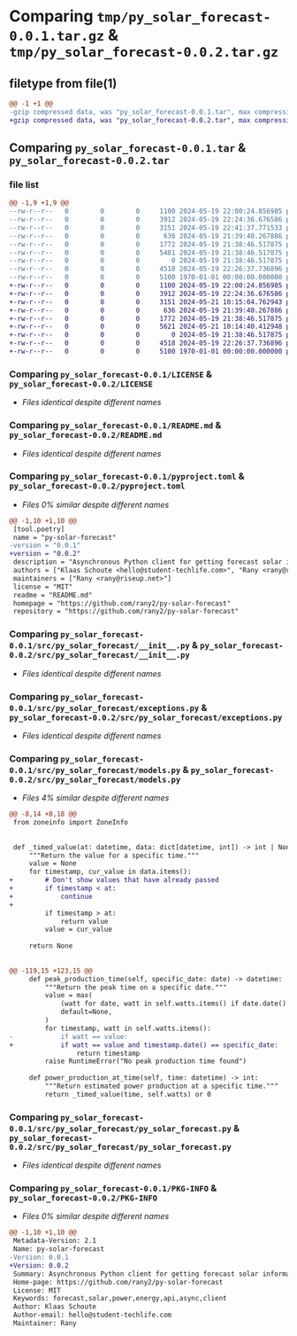 # Comparing `tmp/py_solar_forecast-0.0.1.tar.gz` & `tmp/py_solar_forecast-0.0.2.tar.gz`

## filetype from file(1)

```diff
@@ -1 +1 @@
-gzip compressed data, was "py_solar_forecast-0.0.1.tar", max compression
+gzip compressed data, was "py_solar_forecast-0.0.2.tar", max compression
```

## Comparing `py_solar_forecast-0.0.1.tar` & `py_solar_forecast-0.0.2.tar`

### file list

```diff
@@ -1,9 +1,9 @@
--rw-r--r--   0        0        0     1100 2024-05-19 22:00:24.856985 py_solar_forecast-0.0.1/LICENSE
--rw-r--r--   0        0        0     3912 2024-05-19 22:24:36.676586 py_solar_forecast-0.0.1/README.md
--rw-r--r--   0        0        0     3151 2024-05-19 22:41:37.771533 py_solar_forecast-0.0.1/pyproject.toml
--rw-r--r--   0        0        0      636 2024-05-19 21:39:40.267886 py_solar_forecast-0.0.1/src/py_solar_forecast/__init__.py
--rw-r--r--   0        0        0     1772 2024-05-19 21:38:46.517875 py_solar_forecast-0.0.1/src/py_solar_forecast/exceptions.py
--rw-r--r--   0        0        0     5481 2024-05-19 21:38:46.517875 py_solar_forecast-0.0.1/src/py_solar_forecast/models.py
--rw-r--r--   0        0        0        0 2024-05-19 21:38:46.517875 py_solar_forecast-0.0.1/src/py_solar_forecast/py.typed
--rw-r--r--   0        0        0     4518 2024-05-19 22:26:37.736896 py_solar_forecast-0.0.1/src/py_solar_forecast/py_solar_forecast.py
--rw-r--r--   0        0        0     5100 1970-01-01 00:00:00.000000 py_solar_forecast-0.0.1/PKG-INFO
+-rw-r--r--   0        0        0     1100 2024-05-19 22:00:24.856985 py_solar_forecast-0.0.2/LICENSE
+-rw-r--r--   0        0        0     3912 2024-05-19 22:24:36.676586 py_solar_forecast-0.0.2/README.md
+-rw-r--r--   0        0        0     3151 2024-05-21 10:15:04.762943 py_solar_forecast-0.0.2/pyproject.toml
+-rw-r--r--   0        0        0      636 2024-05-19 21:39:40.267886 py_solar_forecast-0.0.2/src/py_solar_forecast/__init__.py
+-rw-r--r--   0        0        0     1772 2024-05-19 21:38:46.517875 py_solar_forecast-0.0.2/src/py_solar_forecast/exceptions.py
+-rw-r--r--   0        0        0     5621 2024-05-21 10:14:40.412948 py_solar_forecast-0.0.2/src/py_solar_forecast/models.py
+-rw-r--r--   0        0        0        0 2024-05-19 21:38:46.517875 py_solar_forecast-0.0.2/src/py_solar_forecast/py.typed
+-rw-r--r--   0        0        0     4518 2024-05-19 22:26:37.736896 py_solar_forecast-0.0.2/src/py_solar_forecast/py_solar_forecast.py
+-rw-r--r--   0        0        0     5100 1970-01-01 00:00:00.000000 py_solar_forecast-0.0.2/PKG-INFO
```

### Comparing `py_solar_forecast-0.0.1/LICENSE` & `py_solar_forecast-0.0.2/LICENSE`

 * *Files identical despite different names*

### Comparing `py_solar_forecast-0.0.1/README.md` & `py_solar_forecast-0.0.2/README.md`

 * *Files identical despite different names*

### Comparing `py_solar_forecast-0.0.1/pyproject.toml` & `py_solar_forecast-0.0.2/pyproject.toml`

 * *Files 0% similar despite different names*

```diff
@@ -1,10 +1,10 @@
 [tool.poetry]
 name = "py-solar-forecast"
-version = "0.0.1"
+version = "0.0.2"
 description = "Asynchronous Python client for getting forecast solar information"
 authors = ["Klaas Schoute <hello@student-techlife.com>", "Rany <rany@riseup.net>"]
 maintainers = ["Rany <rany@riseup.net>"]
 license = "MIT"
 readme = "README.md"
 homepage = "https://github.com/rany2/py-solar-forecast"
 repository = "https://github.com/rany2/py-solar-forecast"
```

### Comparing `py_solar_forecast-0.0.1/src/py_solar_forecast/__init__.py` & `py_solar_forecast-0.0.2/src/py_solar_forecast/__init__.py`

 * *Files identical despite different names*

### Comparing `py_solar_forecast-0.0.1/src/py_solar_forecast/exceptions.py` & `py_solar_forecast-0.0.2/src/py_solar_forecast/exceptions.py`

 * *Files identical despite different names*

### Comparing `py_solar_forecast-0.0.1/src/py_solar_forecast/models.py` & `py_solar_forecast-0.0.2/src/py_solar_forecast/models.py`

 * *Files 4% similar despite different names*

```diff
@@ -8,14 +8,18 @@
 from zoneinfo import ZoneInfo
 
 
 def _timed_value(at: datetime, data: dict[datetime, int]) -> int | None:
     """Return the value for a specific time."""
     value = None
     for timestamp, cur_value in data.items():
+        # Don't show values that have already passed
+        if timestamp < at:
+            continue
+
         if timestamp > at:
             return value
         value = cur_value
 
     return None
 
 
@@ -119,15 +123,15 @@
     def peak_production_time(self, specific_date: date) -> datetime:
         """Return the peak time on a specific date."""
         value = max(
             (watt for date, watt in self.watts.items() if date.date() == specific_date),
             default=None,
         )
         for timestamp, watt in self.watts.items():
-            if watt == value:
+            if watt == value and timestamp.date() == specific_date:
                 return timestamp
         raise RuntimeError("No peak production time found")
 
     def power_production_at_time(self, time: datetime) -> int:
         """Return estimated power production at a specific time."""
         return _timed_value(time, self.watts) or 0
```

### Comparing `py_solar_forecast-0.0.1/src/py_solar_forecast/py_solar_forecast.py` & `py_solar_forecast-0.0.2/src/py_solar_forecast/py_solar_forecast.py`

 * *Files identical despite different names*

### Comparing `py_solar_forecast-0.0.1/PKG-INFO` & `py_solar_forecast-0.0.2/PKG-INFO`

 * *Files 0% similar despite different names*

```diff
@@ -1,10 +1,10 @@
 Metadata-Version: 2.1
 Name: py-solar-forecast
-Version: 0.0.1
+Version: 0.0.2
 Summary: Asynchronous Python client for getting forecast solar information
 Home-page: https://github.com/rany2/py-solar-forecast
 License: MIT
 Keywords: forecast,solar,power,energy,api,async,client
 Author: Klaas Schoute
 Author-email: hello@student-techlife.com
 Maintainer: Rany
```


